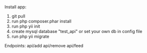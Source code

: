 Install app:
1. git pull
2. run php composer.phar install
3. run php yii init
4. create mysql database "test_api" or set your own db in config file
4. run php yii migrate

Endpoints:
api/add
api/remove
api/feed